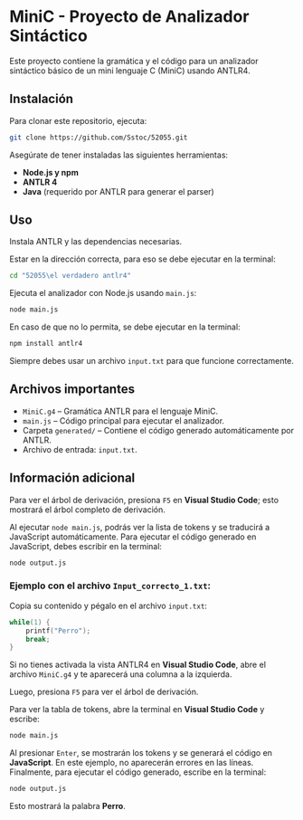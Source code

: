 # MiniC - Proyecto de Analizador Sintáctico

Este proyecto contiene la gramática y el código para un analizador sintáctico básico de un mini lenguaje C (MiniC) usando ANTLR4.

## Instalación

Para clonar este repositorio, ejecuta:

```bash
git clone https://github.com/Sstoc/52055.git
```

Asegúrate de tener instaladas las siguientes herramientas:

- **Node.js y npm**
- **ANTLR 4**
- **Java** (requerido por ANTLR para generar el parser)

## Uso

Instala ANTLR y las dependencias necesarias.

Estar en la dirección correcta, para eso se debe ejecutar en la terminal:

```bash
cd "52055\el verdadero antlr4"
```

Ejecuta el analizador con Node.js usando `main.js`:

```bash
node main.js
```
En caso de que no lo permita, se debe ejecutar en la terminal:
```bash
npm install antlr4
```
Siempre debes usar un archivo `input.txt` para que funcione correctamente.

## Archivos importantes

- `MiniC.g4` – Gramática ANTLR para el lenguaje MiniC.
- `main.js` – Código principal para ejecutar el analizador.
- Carpeta `generated/` – Contiene el código generado automáticamente por ANTLR.
- Archivo de entrada: `input.txt`.

## Información adicional

Para ver el árbol de derivación, presiona `F5` en **Visual Studio Code**; esto mostrará el árbol completo de derivación.

Al ejecutar `node main.js`, podrás ver la lista de tokens y se traducirá a JavaScript automáticamente. Para ejecutar el código generado en JavaScript, debes escribir en la terminal:

```bash
node output.js
```

### Ejemplo con el archivo `Input_correcto_1.txt`:

Copia su contenido y pégalo en el archivo `input.txt`:

```c
while(1) {
    printf("Perro");
    break;
}
```

Si no tienes activada la vista ANTLR4 en **Visual Studio Code**, abre el archivo `MiniC.g4` y te aparecerá una columna a la izquierda.

Luego, presiona `F5` para ver el árbol de derivación.

Para ver la tabla de tokens, abre la terminal en **Visual Studio Code** y escribe:

```bash
node main.js
```

Al presionar `Enter`, se mostrarán los tokens y se generará el código en **JavaScript**. En este ejemplo, no aparecerán errores en las líneas. Finalmente, para ejecutar el código generado, escribe en la terminal:

```bash
node output.js
```

Esto mostrará la palabra **Perro**.
